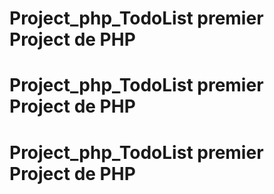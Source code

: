 # Project_php_TodoList premier Project de PHP  
# Project_php_TodoList premier Project de PHP  
# Project_php_TodoList premier Project de PHP  
